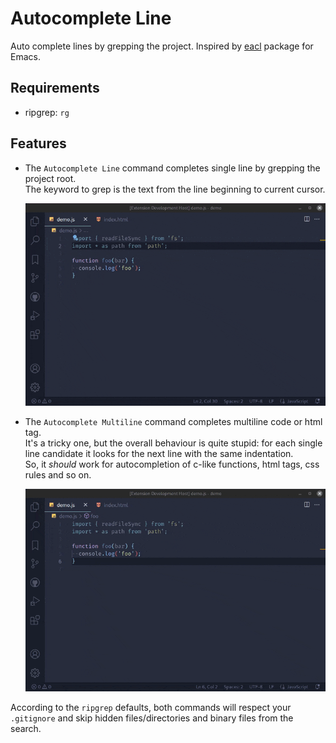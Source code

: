 # Autocomplete Line

Auto complete lines by grepping the project.
Inspired by [eacl](https://github.com/redguardtoo/eacl) package for Emacs.

## Requirements

- ripgrep: `rg`

## Features

- The `Autocomplete Line` command completes single line by grepping the project root.
  <br>The keyword to grep is the text from the line beginning to current cursor.

  ![autocompleteLine demo](doc/autocompleteLine.gif)

- The `Autocomplete Multiline` command completes multiline code or html tag.
  <br>It's a tricky one, but the overall behaviour is quite stupid:
  for each single line candidate it looks for the next line with the same indentation.
  <br>So, it *should* work for autocompletion of c-like functions, html tags, css rules and so on.

  ![autocompleteMultiline demo](doc/autocompleteMultiline.gif)

According to the `ripgrep` defaults, both commands will respect your `.gitignore` and skip hidden
files/directories and binary files from the search.
